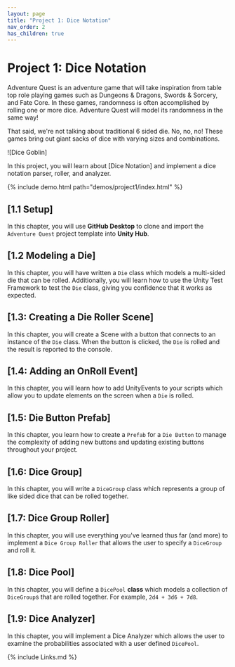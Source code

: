 ```yaml
---
layout: page
title: "Project 1: Dice Notation"
nav_order: 2
has_children: true
---
```


# Project 1: Dice Notation

Adventure Quest is an adventure game that will take inspiration from table top
role playing games such as Dungeons & Dragons, Swords & Sorcery, and Fate Core.
In these games, randomness is often accomplished by rolling one or more dice.
Adventure Quest will model its randomness in the same way!

That said, we're not talking about traditional 6 sided die. No, no, no! These
games bring out giant sacks of dice with varying sizes and combinations.

![Dice Goblin]

In this project, you will learn about [Dice Notation] and implement a dice
notation parser, roller, and analyzer.

{% include demo.html path="demos/project1/index.html" %}

## [1.1 Setup]

In this chapter, you will use **GitHub Desktop** to clone and import the
`Adventure Quest` project template into **Unity Hub**.

## [1.2 Modeling a Die]

In this chapter, you will have written a `Die` class which models a multi-sided
die that can be rolled. Additionally, you will learn how to use the Unity Test
Framework to test the `Die` class, giving you confidence that it works as
expected.

## [1.3: Creating a Die Roller Scene]

In this chapter, you will create a Scene with a button that connects to an
instance of the `Die` class. When the button is clicked, the `Die` is rolled and
the result is reported to the console.

## [1.4: Adding an OnRoll Event]

In this chapter, you will learn how to add UnityEvents to your scripts which
allow you to update elements on the screen when a `Die` is rolled.

## [1.5: Die Button Prefab]

In this chapter, you learn how to create a `Prefab` for a `Die Button` to manage
the complexity of adding new buttons and updating existing buttons throughout
your project.

## [1.6: Dice Group]

In this chapter, you will write a `DiceGroup` class which represents a group of
like sided dice that can be rolled together.

## [1.7: Dice Group Roller]

In this chapter, you will use everything you've learned thus far (and more) to
implement a `Dice Group Roller` that allows the user to specify a `DiceGroup`
and roll it.

## [1.8: Dice Pool]

In this chapter, you will define a `DicePool` **class** which models a
collection of `DiceGroup`s that are rolled together. For example, `2d4 + 3d6 +
7d8`.

## [1.9: Dice Analyzer]

In this chapter, you will implement a Dice Analyzer which allows the user to
examine the probabilities associated with a user defined `DicePool`.

{% include Links.md %}